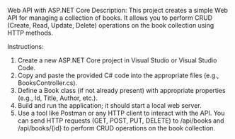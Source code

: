 Web API with ASP.NET Core
Description: This project creates a simple Web API for managing a collection of books. It allows you to perform CRUD (Create, Read, Update, Delete) operations on the book collection using HTTP methods.

Instructions:

1. Create a new ASP.NET Core project in Visual Studio or Visual Studio Code.
2. Copy and paste the provided C# code into the appropriate files (e.g., BooksController.cs).
3. Define a Book class (if not already present) with appropriate properties (e.g., Id, Title, Author, etc.).
4. Build and run the application; it should start a local web server.
5. Use a tool like Postman or any HTTP client to interact with the API. You can send HTTP requests (GET, POST, PUT, DELETE) to /api/books and /api/books/{id} to perform CRUD operations on the book collection.
